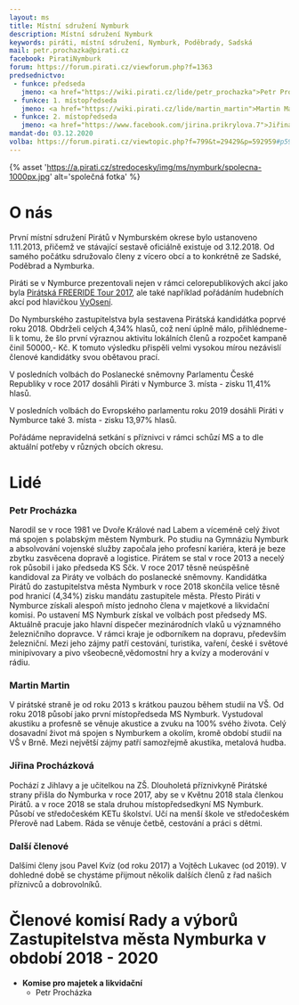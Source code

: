 ```yaml
---
layout: ms
title: Místní sdružení Nymburk
description: Místní sdružení Nymburk
keywords: piráti, místní sdružení, Nymburk, Poděbrady, Sadská
mail: petr.prochazka@pirati.cz
facebook: PiratiNymburk
forum: https://forum.pirati.cz/viewforum.php?f=1363
predsednictvo:
 - funkce: předseda
   jmeno: <a href="https://wiki.pirati.cz/lide/petr_prochazka">Petr Procházka</a>
 - funkce: 1. místopředseda
   jmeno: <a href="https://wiki.pirati.cz/lide/martin_martin">Martin Martin</a>
 - funkce: 2. místopředseda
   jmeno: <a href="https://www.facebook.com/jirina.prikrylova.7">Jiřina Procházková</a>
mandat-do: 03.12.2020
volba: https://forum.pirati.cz/viewtopic.php?f=799&t=29429&p=592959#p592959
---
```

{% asset 'https://a.pirati.cz/stredocesky/img/ms/nymburk/spolecna-1000px.jpg' alt='společná fotka' %}

# O nás
První místní sdružení Pirátů v Nymburském okrese bylo ustanoveno 1.11.2013, přičemž ve stávající sestavě oficiálně existuje od 3.12.2018. Od samého počátku sdružovalo členy z vícero obcí a to konkrétně ze Sadské, Poděbrad a Nymburka. 

Piráti se v Nymburce prezentovali nejen v rámci celorepublikových akcí jako byla <a href="https://www.facebook.com/groups/PirateFreeRide2017/">Pirátská FREERIDE Tour 2017</a>, ale také například pořádáním hudebních akcí pod hlavičkou <a href="http://www.vyoseni.cz/">VyOsení</a>.

Do Nymburského zastupitelstva byla sestavena Pirátská kandidátka poprvé roku 2018. Obdrželi celých 4,34% hlasů, což není úplně málo, přihlédneme-li k tomu, že šlo první výraznou aktivitu lokálních členů a rozpočet kampaně činil 50000,- Kč. K tomuto výsledku přispěli velmi vysokou mírou nezávislí členové kandidátky svou obětavou prací.

V posledních volbách do Poslanecké sněmovny Parlamentu České Republiky v roce 2017 dosáhli Piráti v Nymburce 3. místa - zisku 11,41% hlasů.

V posledních volbách do Evropského parlamentu roku 2019 dosáhli Piráti v Nymburce také 3. místa - zisku 13,97% hlasů.

Pořádáme nepravidelná setkání s příznivci v rámci schůzí MS a to dle aktuální potřeby v různých obcích okresu.

# Lidé

### Petr Procházka

Narodil se v roce 1981 ve Dvoře Králové nad Labem a víceméně celý život má spojen s polabským městem Nymburk. Po studiu na Gymnáziu Nymburk a absolvování vojenské služby započala jeho profesní kariéra, která je beze zbytku zasvěcena dopravě a logistice. Pirátem se stal v roce 2013 a necelý rok působil i jako předseda KS Sčk. V roce 2017 těsně neúspěšně kandidoval za Piráty ve volbách do poslanecké sněmovny. Kandidátka Pirátů do zastupitelstva města Nymburk v roce 2018 skončila velice těsně pod hranicí (4,34%) zisku mandátu zastupitele města. Přesto Piráti v Nymburce získali alespoň místo jednoho člena v majetkové a likvidační komisi. Po ustavení MS Nymburk získal ve volbách post předsedy MS. Aktuálně pracuje jako hlavní dispečer mezinárodních vlaků u významného železničního dopravce. V rámci kraje je odborníkem na dopravu, především železniční. Mezi jeho zájmy patří cestování, turistika, vaření, české i světové minipivovary a pivo všeobecně,vědomostní hry a kvízy a moderování v rádiu.

### Martin Martin

V pirátské straně je od roku 2013 s krátkou pauzou během studií na VŠ. Od roku 2018 působí jako první místopředseda MS Nymburk. Vystudoval akustiku a profesně se věnuje akustice a zvuku na 100% svého života. Celý dosavadní život má spojen s Nymburkem a okolím, kromě období studií na VŠ v Brně. Mezi největší zájmy patří samozřejmě akustika, metalová hudba.

### Jiřina Procházková

Pochází z Jihlavy a je učitelkou na ZŠ. Dlouholetá příznivkyně Pirátské strany přišla do Nymburka v roce 2017, aby se v Květnu 2018 stala členkou Pirátů. a v roce 2018 se stala druhou místopředsedkyní MS Nymburk. Působí ve středočeském KETu školství. Učí na menší škole ve středočeském Přerově nad Labem. Ráda se věnuje četbě, cestování a práci s dětmi.

### Další členové

Dalšími členy jsou Pavel Kvíz (od roku 2017) a Vojtěch Lukavec (od 2019). V dohledné době se chystáme přijmout několik dalších členů z řad našich příznivců a dobrovolníků.

# Členové komisí Rady a výborů Zastupitelstva města Nymburka v období 2018 - 2020

* **Komise pro majetek a likvidační**
  * Petr Procházka
